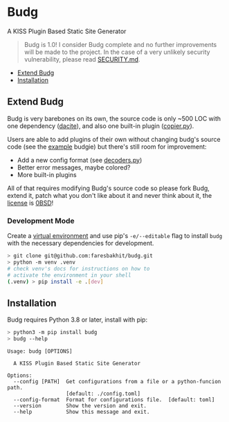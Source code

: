 # Budg

A KISS Plugin Based Static Site Generator

> Budg is 1.0! I consider Budg complete and no further improvements will be made to the project. In the case of a very unlikely security vulnerability, please read [SECURITY.md](/SECURITY.md).

- [Extend Budg](#extend-budg)
- [Installation](#installation)

## Extend Budg

Budg is very barebones on its own, the source code is only ~500 LOC with one dependency ([dacite](https://github.com/konradhalas/dacite)), and also one built-in plugin ([copier.py](/budg/plugins/copier.py)).

Users are able to add plugins of their own without changing budg's source code (see the [example](/example/) budgie) but there's still room for improvement:

- Add a new config format (see [decoders.py](/budg/decoders.py))
- Better error messages, maybe colored?
- More built-in plugins

All of that requires modifying Budg's source code so please fork Budg, extend it, patch what you don't like about it and never think about it, the [license](/LICENSE) is [0BSD](https://choosealicense.com/licenses/0bsd/)!

### Development Mode

Create a [virtual environment](https://docs.python.org/3/glossary.html#term-virtual-environment) and use pip's `-e/--editable` flag to install `budg` with the necessary dependencies for development.

```sh
> git clone git@github.com:faresbakhit/budg.git
> python -m venv .venv
# check venv's docs for instructions on how to
# activate the environment in your shell
(.venv) > pip install -e .[dev]
```

## Installation

Budg requires Python 3.8 or later, install with pip:

```sh
> python3 -m pip install budg
> budg --help
```

```text
Usage: budg [OPTIONS]

  A KISS Plugin Based Static Site Generator

Options:
  --config [PATH]  Get configurations from a file or a python-funcion path.
                   [default: ./config.toml]
  --config-format  Format for configurations file.  [default: toml]
  --version        Show the version and exit.
  --help           Show this message and exit.
```
